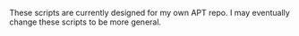 These scripts are currently designed for my own APT repo. I may eventually change these scripts to be more general.
